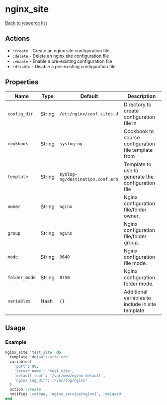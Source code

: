 # nginx_site

[Back to resource list](../README.md#resources)

## Actions

- `:create` - Create an nginx site configuration file
- `:delete` - Delete an nginx site configuration file
- `:enable` - Enable a pre-existing configuration file
- `:disable` - Disable a pre-existing configuration file

## Properties

| Name                   | Type          | Default                          | Description                                                         |
| ---------------------- | ------------- | -------------------------------- | ------------------------------------------------------------------- |
| `config_dir`           | String        | `/etc/nginx/conf.sites.d`        | Directory to create configuration file in                           |
| `cookbook`             | String        | `syslog-ng`                      | Cookbook to source configuration file template from                 |
| `template`             | String        | `syslog-ng/destination.conf.erb` | Template to use to generate the configuration file                  |
| `owner`                | String        | `nginx`                          | Nginx configuration file/folder owner.                              |
| `group`                | String        | `nginx`                          | Nginx configuration file/folder group.                              |
| `mode`                 | String        | `0640`                           | Nginx configuration file mode.                                      |
| `folder_mode`          | String        | `0750`                           | Nginx configuration folder mode.                                    |
| `variables`            | Hash          | `{}`                             | Additional variables to include in site template                    |

## Usage

### Example

```ruby
nginx_site 'test_site' do
  template 'default-site.erb'
  variables(
    'port': 80,
    'server_name': 'test_site',
    'default_root': '/var/www/nginx-default',
    'nginx_log_dir': '/var/log/nginx'
  )
  action :create
  notifies :reload, 'nginx_service[nginx]', :delayed
end
```
